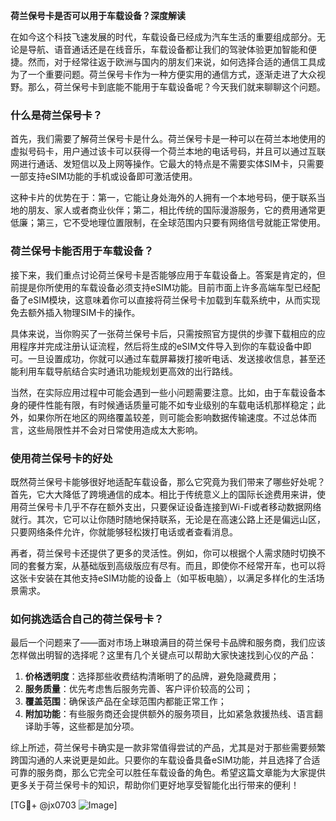**荷兰保号卡是否可以用于车载设备？深度解读**

在如今这个科技飞速发展的时代，车载设备已经成为汽车生活的重要组成部分。无论是导航、语音通话还是在线音乐，车载设备都让我们的驾驶体验更加智能和便捷。然而，对于经常往返于欧洲与国内的朋友们来说，如何选择合适的通信工具成为了一个重要问题。荷兰保号卡作为一种方便实用的通信方式，逐渐走进了大众视野。那么，荷兰保号卡到底能不能用于车载设备呢？今天我们就来聊聊这个问题。

### 什么是荷兰保号卡？

首先，我们需要了解荷兰保号卡是什么。荷兰保号卡是一种可以在荷兰本地使用的虚拟号码卡，用户通过该卡可以获得一个荷兰本地的电话号码，并且可以通过互联网进行通话、发短信以及上网等操作。它最大的特点是不需要实体SIM卡，只需要一部支持eSIM功能的手机或设备即可激活使用。

这种卡片的优势在于：第一，它能让身处海外的人拥有一个本地号码，便于联系当地的朋友、家人或者商业伙伴；第二，相比传统的国际漫游服务，它的费用通常更低廉；第三，它不受地理位置限制，在全球范围内只要有网络信号就能正常使用。

### 荷兰保号卡能否用于车载设备？

接下来，我们重点讨论荷兰保号卡是否能够应用于车载设备上。答案是肯定的，但前提是你所使用的车载设备必须支持eSIM功能。目前市面上许多高端车型已经配备了eSIM模块，这意味着你可以直接将荷兰保号卡加载到车载系统中，从而实现免去额外插入物理SIM卡的操作。

具体来说，当你购买了一张荷兰保号卡后，只需按照官方提供的步骤下载相应的应用程序并完成注册认证流程，然后将生成的eSIM文件导入到你的车载设备中即可。一旦设置成功，你就可以通过车载屏幕拨打接听电话、发送接收信息，甚至还能利用车载导航结合实时通讯功能规划更高效的出行路线。

当然，在实际应用过程中可能会遇到一些小问题需要注意。比如，由于车载设备本身的硬件性能有限，有时候通话质量可能不如专业级别的车载电话机那样稳定；此外，如果你所在地区的网络覆盖较差，则可能会影响数据传输速度。不过总体而言，这些局限性并不会对日常使用造成太大影响。

### 使用荷兰保号卡的好处

既然荷兰保号卡能够很好地适配车载设备，那么它究竟为我们带来了哪些好处呢？首先，它大大降低了跨境通信的成本。相比于传统意义上的国际长途费用来讲，使用荷兰保号卡几乎不存在额外支出，只要保证设备连接到Wi-Fi或者移动数据网络就行。其次，它可以让你随时随地保持联系，无论是在高速公路上还是偏远山区，只要网络条件允许，你就能够轻松拨打电话或者查看消息。

再者，荷兰保号卡还提供了更多的灵活性。例如，你可以根据个人需求随时切换不同的套餐方案，从基础版到高级版应有尽有。而且，即使你不经常开车，也可以将这张卡安装在其他支持eSIM功能的设备上（如平板电脑），以满足多样化的生活场景需求。

### 如何挑选适合自己的荷兰保号卡？

最后一个问题来了——面对市场上琳琅满目的荷兰保号卡品牌和服务商，我们应该怎样做出明智的选择呢？这里有几个关键点可以帮助大家快速找到心仪的产品：

1. **价格透明度**：选择那些收费结构清晰明了的品牌，避免隐藏费用；
2. **服务质量**：优先考虑售后服务完善、客户评价较高的公司；
3. **覆盖范围**：确保该产品在全球范围内都能正常工作；
4. **附加功能**：有些服务商还会提供额外的服务项目，比如紧急救援热线、语言翻译助手等，这些都是加分项。

综上所述，荷兰保号卡确实是一款非常值得尝试的产品，尤其是对于那些需要频繁跨国沟通的人来说更是如此。只要你的车载设备具备eSIM功能，并且选择了合适可靠的服务商，那么它完全可以胜任车载设备的角色。希望这篇文章能为大家提供更多关于荷兰保号卡的知识，帮助你们更好地享受智能化出行带来的便利！

[TG💪+ @jx0703 ![Image](https://github.com/user-attachments/assets/dbca1d08-cadb-493c-b0ec-ad6f7a83f270)]